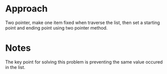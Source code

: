 # Approach
Two pointer, make one item fixed when traverse the list, then set a starting point and ending point using two pointer method. 
# Notes
The key point for solving this problem is preventing the same value occured in the list. 
